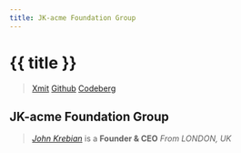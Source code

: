 ```yaml
---
title: JK-acme Foundation Group
---
```

# {{ title }}
> [Xmit](https://jkacme.xmit.dev)
> [Github](https://jk-acme.github.io)
> [Codeberg](https://jk-acme.codeberg.page)

## JK-acme Foundation Group
> _[John Krebian](https://jkrebian.madethis.site)_ is a **Founder & CEO** 
> _From LONDON, UK_


